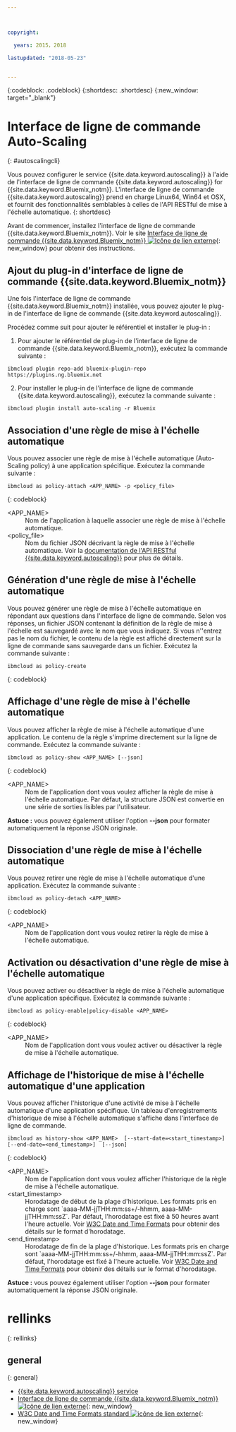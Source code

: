 ```yaml
---



copyright:

  years: 2015，2018

lastupdated: "2018-05-23"


---
```


{:codeblock: .codeblock}
{:shortdesc: .shortdesc}
{:new_window: target="_blank"}

# Interface de ligne de commande Auto-Scaling
{: #autoscalingcli}


Vous pouvez configurer le service {{site.data.keyword.autoscaling}} à l'aide de l'interface de ligne de commande {{site.data.keyword.autoscaling}} for {{site.data.keyword.Bluemix_notm}}. L'interface de ligne de commande {{site.data.keyword.autoscaling}} prend en charge Linux64, Win64 et OSX, et fournit des fonctionnalités semblables à celles de l'API RESTful de mise à l'échelle automatique.
{: shortdesc}

Avant de commencer, installez l'interface de ligne de commande {{site.data.keyword.Bluemix_notm}}. Voir le site [Interface de ligne de commande {{site.data.keyword.Bluemix_notm}} ![Icône de lien externe](../../../icons/launch-glyph.svg)](http://plugins.ng.bluemix.net/ui/home.html){: new_window} pour obtenir des instructions.

## Ajout du plug-in d'interface de ligne de commande {{site.data.keyword.Bluemix_notm}}

Une fois l'interface de ligne de commande {{site.data.keyword.Bluemix_notm}} installée, vous pouvez ajouter le plug-in de l'interface de ligne de commande {{site.data.keyword.autoscaling}}.

Procédez comme suit pour ajouter le référentiel et installer le plug-in :
1. Pour ajouter le référentiel de plug-in de l'interface de ligne de commande {{site.data.keyword.Bluemix_notm}}, exécutez la commande suivante :
```
ibmcloud plugin repo-add bluemix-plugin-repo https://plugins.ng.bluemix.net
```
2. Pour installer le plug-in de l'interface de ligne de commande {{site.data.keyword.autoscaling}}, exécutez la commande suivante :
```
ibmcloud plugin install auto-scaling -r Bluemix
```

## Association d'une règle de mise à l'échelle automatique

Vous pouvez associer une règle de mise à l'échelle automatique (Auto-Scaling policy) à une application spécifique. Exécutez la commande suivante :

```
ibmcloud as policy-attach <APP_NAME> -p <policy_file>
```
{: codeblock}

<dl class="parml">
<dt class="pt dlterm">&lt;APP_NAME&gt;</dt>
<dd class="pd">Nom de l'application à laquelle associer une règle de mise à l'échelle automatique.</dd>
<dt class="pt dlterm">&lt;policy_file&gt;</dt>
<dd class="pd">Nom du fichier JSON décrivant la règle de mise à l'échelle automatique. Voir la <a href="https://new-console.{DomainName}/apidocs/48" target="_blank">documentation de l'API RESTful {{site.data.keyword.autoscaling}}</a> pour plus de détails.</dd>
</dl>


## Génération d'une règle de mise à l'échelle automatique

Vous pouvez générer une règle de mise à l'échelle automatique en répondant aux questions dans l'interface de ligne de commande. Selon vos réponses, un fichier JSON contenant la définition de la règle de mise à l'échelle est sauvegardé avec le nom que vous indiquez. Si vous n''entrez pas le nom du fichier, le contenu de la règle est affiché directement sur la ligne de commande sans sauvegarde dans un fichier. Exécutez la commande suivante :

```
ibmcloud as policy-create
```
{: codeblock}


## Affichage d'une règle de mise à l'échelle automatique

Vous pouvez afficher la règle de mise à l'échelle automatique d'une application. Le contenu de la règle s'imprime directement sur la ligne de commande. Exécutez la commande suivante :

```
ibmcloud as policy-show <APP_NAME> [--json]
```
{: codeblock}

<dl class="parml">
<dt class="pt dlterm">&lt;APP_NAME&gt;</dt>
<dd class="pd">Nom de l'application dont vous voulez afficher la règle de mise à l'échelle automatique. Par défaut, la structure JSON est convertie en une série de sorties lisibles par l'utilisateur.</dd>
</dl>

**Astuce :** vous pouvez également utiliser l'option **--json** pour formater automatiquement la réponse JSON originale.


## Dissociation d'une règle de mise à l'échelle automatique

Vous pouvez retirer une règle de mise à l'échelle automatique d'une application. Exécutez la commande suivante :

```
ibmcloud as policy-detach <APP_NAME>
```
{: codeblock}

<dl class="parml">
<dt class="pt dlterm">&lt;APP_NAME&gt;</dt>
<dd class="pd">Nom de l'application dont vous voulez retirer la règle de mise à l'échelle automatique.</dd>
</dl>


## Activation ou désactivation d'une règle de mise à l'échelle automatique

Vous pouvez activer ou désactiver la règle de mise à l'échelle automatique d'une application spécifique. Exécutez la commande suivante :

```
ibmcloud as policy-enable|policy-disable <APP_NAME>
```
{: codeblock}

<dl class="parml">
<dt class="pt dlterm">&lt;APP_NAME&gt;</dt>
<dd class="pd">Nom de l'application dont vous voulez activer ou désactiver la règle de mise à l'échelle automatique.</dd>
</dl>


## Affichage de l'historique de mise à l'échelle automatique d'une application

Vous pouvez afficher l'historique d'une activité de mise à l'échelle automatique d'une application spécifique. Un tableau d'enregistrements d'historique de mise à l'échelle automatique s'affiche dans l'interface de ligne de commande.

```
ibmcloud as history-show <APP_NAME>  [--start-date=<start_timestamp>]  [--end-date=<end_timestamp>]  [--json]
```
{: codeblock}

<dl class="parml">
<dt class="pt dlterm">&lt;APP_NAME&gt;</dt>
<dd class="pd">Nom de l'application dont vous voulez afficher l'historique de la règle de mise à l'échelle automatique.
<dt class="pt dlterm">&lt;start_timestamp&gt;</dt>
<dd class="pd">Horodatage de début de la plage d'historique. Les formats pris en charge sont `aaaa-MM-jjTHH:mm:ss+/-hhmm, aaaa-MM-jjTHH:mm:ssZ`. Par défaut, l'horodatage est fixé à 50 heures avant l'heure actuelle. Voir <a href="https://www.w3.org/TR/NOTE-datetime" target="_blank">W3C Date and Time Formats</a> pour obtenir des détails sur le format d'horodatage.
<dt class="pt dlterm">&lt;end_timestamp&gt;</dt>
<dd class="pd">Horodatage de fin de la plage d'historique. Les formats pris en charge sont `aaaa-MM-jjTHH:mm:ss+/-hhmm, aaaa-MM-jjTHH:mm:ssZ`. Par défaut, l'horodatage est fixé à l'heure actuelle. Voir <a href="https://www.w3.org/TR/NOTE-datetime" target="_blank">W3C Date and Time Formats</a> pour obtenir des détails sur le format d'horodatage.
</dl>



**Astuce :** vous pouvez également utiliser l'option **--json** pour formater automatiquement la réponse JSON originale.

# rellinks
{: rellinks}
## general
{: general}
* [{{site.data.keyword.autoscaling}} service](/docs/services/Auto-Scaling/index.html)
* [Interface de ligne de commande {{site.data.keyword.Bluemix_notm}} ![Icône de lien externe](../../../icons/launch-glyph.svg)](http://plugins.ng.bluemix.net/ui/home.html){: new_window}
* [W3C Date and Time Formats standard ![icône de lien externe](../../../icons/launch-glyph.svg)](https://www.w3.org/TR/NOTE-datetime){: new_window}
